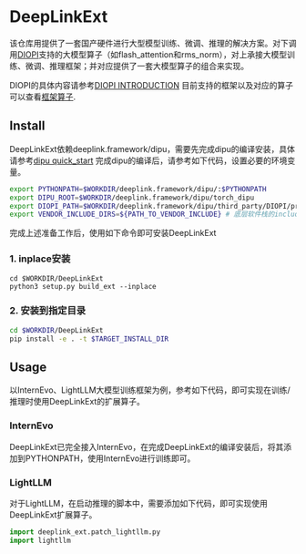 # DeepLinkExt
该仓库用提供了一套国产硬件进行大型模型训练、微调、推理的解决方案。对下调用[DIOPI](https://github.com/DeepLink-org/DIOPI)支持的大模型算子（如flash_attention和rms_norm），对上承接大模型训练、微调、推理框架；并对应提供了一套大模型算子的组合来实现。

DIOPI的具体内容请参考[DIOPI INTRODUCTION](https://deeplink.readthedocs.io/zh-cn/latest/doc/DIOPI/Introduction.html)
目前支持的框架以及对应的算子可以查看[框架算子](https://github.com/DeepLink-org/DeepLinkExt/tree/main/deeplink_ext).

## Install
DeepLinkExt依赖deeplink.framework/dipu，需要先完成dipu的编译安装，具体请参考[dipu quick_start](https://deeplink.readthedocs.io/zh-cn/latest/doc/DIPU/quick_start.html)
完成dipu的编译后，请参考如下代码，设置必要的环境变量。
```bash
export PYTHONPATH=$WORKDIR/deeplink.framework/dipu/:$PYTHONPATH
export DIPU_ROOT=$WORKDIR/deeplink.framework/dipu/torch_dipu
export DIOPI_PATH=$WORKDIR/deeplink.framework/dipu/third_party/DIOPI/proto
export VENDOR_INCLUDE_DIRS=${PATH_TO_VENDOR_INCLUDE} # 底层软件栈的include路径，例如/usr/local/Ascend/ascend-toolkit/latest/include

```

完成上述准备工作后，使用如下命令即可安装DeepLinkExt

### 1. inplace安装

```
cd $WORKDIR/DeepLinkExt
python3 setup.py build_ext --inplace
```
### 2. 安装到指定目录

```bash
cd $WORKDIR/DeepLinkExt
pip install -e . -t $TARGET_INSTALL_DIR
```

## Usage
以InternEvo、LightLLM大模型训练框架为例，参考如下代码，即可实现在训练/推理时使用DeepLinkExt的扩展算子。
### InternEvo
DeepLinkExt已完全接入InternEvo，在完成DeepLinkExt的编译安装后，将其添加到PYTHONPATH，使用InternEvo进行训练即可。
### LightLLM
对于LightLLM，在启动推理的脚本中，需要添加如下代码，即可实现使用DeepLinkExt扩展算子。
```python
import deeplink_ext.patch_lightllm.py
import lightllm
```